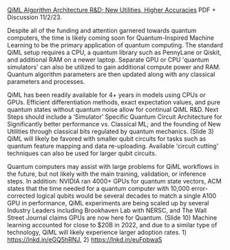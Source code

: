 [QiML Algorithm Architecture R&D; New Utilities, Higher Accuracies](https://www.chemicalqdevice.com/qiml-algorithm-architecture-rd-new-utilities) PDF + Discussion 11/2/23.

Despite all of the funding and attention garnered towards quantum computers, the time is likely coming soon for Quantum-Inspired Machine Learning to be the primary application of quantum computing. The standard QiML setup requires a CPU, a quantum library such as PennyLane or Qiskit, and additional RAM on a newer laptop. Separate GPU or CPU 'quantum simulators' can also be utilized to gain additional compute power and RAM. Quantum algorithm parameters are then updated along with any classical parameters and processes. 

QiML has been readily available for 4+ years in models using CPUs or GPUs. Efficient differentiation methods, exact expectation values, and pure quantum states without quantum noise allow for continual QiML R&D. Next Steps should include a ‘Simulator’ Specific Quantum Circuit Architecture for Significantly better performance vs. Classical ML; and the founding of New Utilities through classical bits regulated by quantum mechanics. (Slide 3) QiML will likely be favored with smaller qubit circuits for tasks such as quantum feature mapping and data re-uploading. Available 'circuit cutting' techniques can also be used for larger qubit circuits.

Quantum computers may assist with large problems for QiML workflows in the future, but not likely with the main training, validation, or inference steps. In addition: NVIDIA ran 4000+ GPUs for quantum state vectors, ACM states that the time needed for a quantum computer with 10,000 error-corrected logical qubits would be several decades to match a single A100 GPU in performance, QiML experiments are being scaled up by several Industry Leaders including Brookhaven Lab with NERSC, and The Wall Street Journal claims GPUs are now here for Quantum. (Slide 10) Machine learning accounted for close to $20B in 2022, and due to a similar type of technology, QiML will likely experience larger adoption rates. 1) https://lnkd.in/eGQ5hRNJ, 2) https://lnkd.in/euFpbwaS
